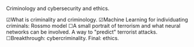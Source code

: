 Criminology and cybersecurity and ethics.

☑What is criminality and criminology.
☑Machine Learning for individuating criminals: Rossmo model
☐A small portrait of terrorism and what neural networks can be involved. A way
to "predict" terrorist attacks.
☐Breakthrough: cybercriminality.
Final: ethics.

